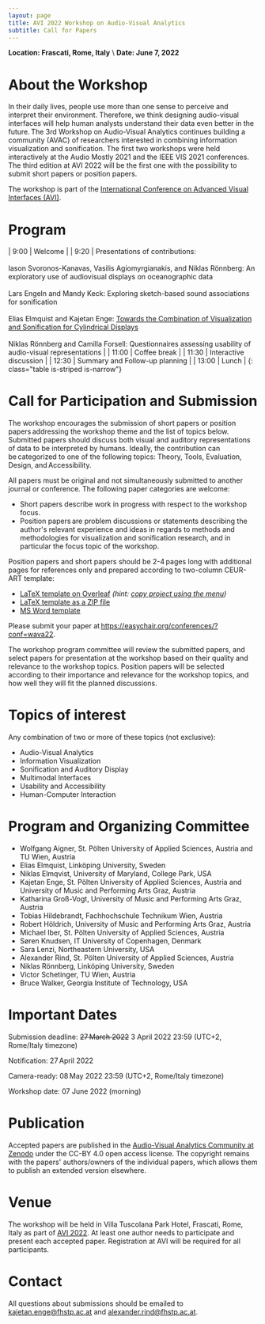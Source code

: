 ```yaml
---
layout: page
title: AVI 2022 Workshop on Audio-Visual Analytics
subtitle: Call for Papers
---
```


**Location: Frascati, Rome, Italy** \\
**Date: June 7, 2022**

# About the Workshop

In their daily lives, people use more than one sense to perceive and interpret their environment. Therefore, we think designing audio-visual interfaces will help human analysts understand their data even better in the future. The 3rd Workshop on Audio-Visual Analytics continues building a community (AVAC) of researchers interested in combining information visualization and sonification. The first two workshops were held interactively at the Audio Mostly 2021 and the IEEE VIS 2021 conferences. The third edition at AVI 2022 will be the first one with the possibility to submit short papers or position papers.

The workshop is part of the [International Conference on Advanced Visual Interfaces (AVI)](https://sites.google.com/di.uniroma1.it/avi2022/home).

# Program

|   9:00 | Welcome |
|   9:20 | Presentations of contributions: <br><br> Iason Svoronos-Kanavas, Vasilis Agiomyrgianakis, and Niklas Rönnberg: An exploratory use of audiovisual displays on oceanographic data <br><br> Lars Engeln and Mandy Keck: Exploring sketch-based sound associations for sonification <br><br> Elias Elmquist and Kajetan Enge: [Towards the Combination of Visualization and Sonification for Cylindrical Displays](https://zenodo.org/record/6553825) <br><br> Niklas Rönnberg and Camilla Forsell: Questionnaires assessing usability of audio-visual representations |
|  11:00 | Coffee break      |
|  11:30 | Interactive discussion |
|  12:30 | Summary and Follow-up planning |
|  13:00 | Lunch |
{: class="table is-striped is-narrow"}

# Call for Participation and Submission

The workshop encourages the submission of short papers or position papers addressing the workshop theme and the list of topics below. Submitted papers should discuss both visual and auditory representations of data to be interpreted by humans. Ideally, the contribution can be categorized to one of the following topics: Theory, Tools, Evaluation, Design, and Accessibility. 

All papers must be original and not simultaneously submitted to another journal or conference. The following paper categories are welcome:

- Short papers describe work in progress with respect to the workshop focus.
- Position papers are problem discussions or statements describing the author's relevant experience and ideas in regards to methods and methodologies for visualization and sonification research, and in particular the focus topic of the workshop.

<!-- **Preliminary format details/can still be subject of change:** -->
Position papers and short papers should be 2-4 pages long with additional pages for references only and prepared according to two-column CEUR-ART template:
- [LaTeX template on Overleaf](https://www.overleaf.com/read/hstqmwtnzxqv) *(hint: [copy project using the menu](https://www.overleaf.com/learn/how-to/Copying_a_project#Making_a_copy_of_a_project))*
- [LaTeX template as a ZIP file](https://www.dropbox.com/s/b31nbskiagedsl6/CEUR-Template-2col-WAVA22.zip?dl=0)
- [MS Word template](https://www.dropbox.com/s/acql4g2at5w7wt7/CEUR-Template-2col-WAVA22.docx?dl=0)

Please submit your paper at <https://easychair.org/conferences/?conf=wava22>.

The workshop program committee will review the submitted papers, and select papers for presentation at the workshop based on their quality and relevance to the workshop topics. Position papers will be selected according to their importance and relevance for the workshop topics, and how well they will fit the planned discussions.

# Topics of interest 

Any combination of two or more of these topics (not exclusive):

- Audio-Visual Analytics
- Information Visualization
- Sonification and Auditory Display
- Multimodal Interfaces
- Usability and Accessibility
- Human-Computer Interaction

# Program and Organizing Committee

- Wolfgang Aigner, St. Pölten University of Applied Sciences, Austria and TU Wien, Austria
- Elias Elmquist, Linköping University, Sweden
- Niklas Elmqvist, University of Maryland, College Park, USA
- Kajetan Enge, St. Pölten University of Applied Sciences, Austria and University of Music and Performing Arts Graz, Austria
- Katharina Groß-Vogt, University of Music and Performing Arts Graz, Austria
- Tobias Hildebrandt, Fachhochschule Technikum Wien, Austria
- Robert Höldrich, University of Music and Performing Arts Graz, Austria
- Michael Iber, St. Pölten University of Applied Sciences, Austria
- Søren Knudsen, IT University of Copenhagen, Denmark
- Sara Lenzi, Northeastern University, USA
- Alexander Rind, St. Pölten University of Applied Sciences, Austria
- Niklas Rönnberg, Linköping University, Sweden
- Victor Schetinger, TU Wien, Austria
- Bruce Walker, Georgia Institute of Technology, USA


# Important Dates

Submission deadline: ~~27 March 2022~~ 3 April 2022 23:59 (UTC+2, Rome/Italy timezone)

Notification: 27 April 2022

Camera-ready: 08 May 2022 23:59 (UTC+2, Rome/Italy timezone)

Workshop date: 07 June 2022 (morning)

# Publication

<!-- **Preliminary publication details/can still be subject of change:** -->
Accepted papers are published in the [Audio-Visual Analytics Community at Zenodo](https://zenodo.org/communities/audio-visual-analytics-community/) under the CC-BY 4.0 open access license.
The copyright remains with the papers' authors/owners of the individual papers, which allows them to publish an extended version elsewhere.

# Venue

The workshop will be held in Villa Tuscolana Park Hotel, Frascati, Rome, Italy as part of [AVI 2022](https://sites.google.com/di.uniroma1.it/avi2022/home). At least one author needs to participate and present each accepted paper. Registration at AVI will be required for all participants.

# Contact

All questions about submissions should be emailed to <kajetan.enge@fhstp.ac.at> and <alexander.rind@fhstp.ac.at>.

